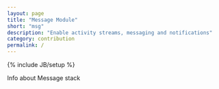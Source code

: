 ```yaml
---
layout: page
title: "Message Module"
short: "msg"
description: "Enable activity streams, messaging and notifications"
category: contribution
permalink: /
---
```

{% include JB/setup %}

Info about Message stack
